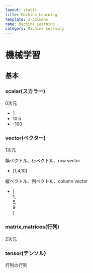 ```yaml
---
layout: static
title: Machine Learning
template: 3-columns
name: Machine Learning
category: Machine Learning
---
```


# 機械学習

## 基本

### scalar(スカラー)
0次元
- 1
- 10.5
- -100

### vector(ベクター)
1次元

横ベクトル、行ベクトル、row vector
- [1,4,10]

縦ベクトル、列ベクトル、column vector
- [  
1,  
5,  
9  
]  

### matrix,matrices(行列)
2次元

### tensor(テンソル)
行列の行列

